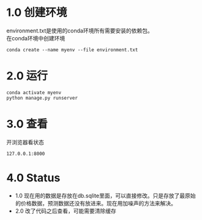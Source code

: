 # 1.0 创建环境  
environment.txt是使用的conda环境所有需要安装的依赖包。  
在conda环境中创建环境
```
conda create --name myenv --file environment.txt
```
# 2.0  运行
```
conda activate myenv 
python manage.py runserver
```
# 3.0 查看
开浏览器看状态
```
127.0.0.1:8000
```

# 4.0 Status
* 1.0 现在用的数据是存放在db.sqlite里面，可以直接修改。只是存放了最原始的价格数据，预测数据还没有放进来。现在用加噪声的方法来解决。<br>
* 2.0 改了代码之后查看，可能需要清除缓存